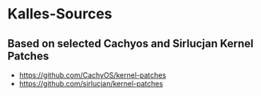# Kalles-Sources

## Based on selected Cachyos and Sirlucjan Kernel Patches
- https://github.com/CachyOS/kernel-patches
- https://github.com/sirlucjan/kernel-patches
